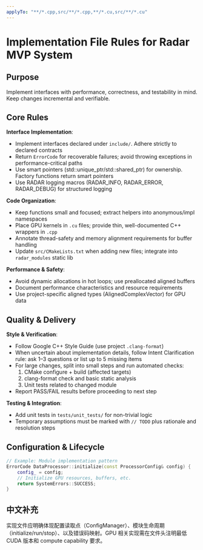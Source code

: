 ```yaml
---
applyTo: "**/*.cpp,src/**/*.cpp,**/*.cu,src/**/*.cu"
---
```


# Implementation File Rules for Radar MVP System

## Purpose
Implement interfaces with performance, correctness, and testability in mind. Keep changes incremental and verifiable.

## Core Rules

**Interface Implementation**:
- Implement interfaces declared under `include/`. Adhere strictly to declared contracts
- Return `ErrorCode` for recoverable failures; avoid throwing exceptions in performance-critical paths
- Use smart pointers (std::unique_ptr/std::shared_ptr) for ownership. Factory functions return smart pointers
- Use RADAR logging macros (RADAR_INFO, RADAR_ERROR, RADAR_DEBUG) for structured logging

**Code Organization**:
- Keep functions small and focused; extract helpers into anonymous/impl namespaces
- Place GPU kernels in `.cu` files; provide thin, well-documented C++ wrappers in `.cpp`
- Annotate thread-safety and memory alignment requirements for buffer handling
- Update `src/CMakeLists.txt` when adding new files; integrate into `radar_modules` static lib

**Performance & Safety**:
- Avoid dynamic allocations in hot loops; use preallocated aligned buffers
- Document performance characteristics and resource requirements
- Use project-specific aligned types (AlignedComplexVector) for GPU data

## Quality & Delivery

**Style & Verification**:
- Follow Google C++ Style Guide (use project `.clang-format`)
- When uncertain about implementation details, follow Intent Clarification rule: ask 1–3 questions or list up to 5 missing items
- For large changes, split into small steps and run automated checks:
  1. CMake configure + build (affected targets)
  2. clang-format check and basic static analysis
  3. Unit tests related to changed module
- Report PASS/FAIL results before proceeding to next step

**Testing & Integration**:
- Add unit tests in `tests/unit_tests/` for non-trivial logic
- Temporary assumptions must be marked with `// TODO` plus rationale and resolution steps

## Configuration & Lifecycle

```cpp
// Example: Module implementation pattern
ErrorCode DataProcessor::initialize(const ProcessorConfig& config) {
    config_ = config;
    // Initialize GPU resources, buffers, etc.
    return SystemErrors::SUCCESS;
}
```

## 中文补充
实现文件应明确体现配置读取点（ConfigManager）、模块生命周期（initialize/run/stop）、以及错误码映射。GPU 相关实现需在文件头注明最低 CUDA 版本和 compute capability 要求。
